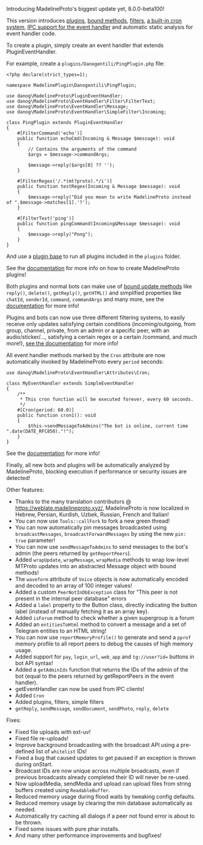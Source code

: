 Introducing MadelineProto's biggest update yet, 8.0.0-beta100!

This version introduces [plugins](https://docs.madelineproto.xyz/docs/PLUGINS.html), [bound methods](https://docs.madelineproto.xyz/docs/UPDATES.html#bound-methods), [filters](https://docs.madelineproto.xyz/docs/FILTERS.html), [a built-in cron system](https://docs.madelineproto.xyz/docs/UPDATES.html#cron), [IPC support for the event handler](https://docs.madelineproto.xyz/docs/UPDATES.html#persisting-data-and-ipc) and automatic static analysis for event handler code.

To create a plugin, simply create an event handler that extends PluginEventHandler.  

For example, create a `plugins/Danogentili/PingPlugin.php` file:
```
<?php declare(strict_types=1);

namespace MadelinePlugin\Danogentili\PingPlugin;

use danog\MadelineProto\PluginEventHandler;
use danog\MadelineProto\EventHandler\Filter\FilterText;
use danog\MadelineProto\EventHandler\Message;
use danog\MadelineProto\EventHandler\SimpleFilter\Incoming;

class PingPlugin extends PluginEventHandler
{
    #[FilterCommand('echo')]
    public function echoCmd(Incoming & Message $message): void
    {
        // Contains the arguments of the command
        $args = $message->commandArgs;

        $message->reply($args[0] ?? '');
    }

    #[FilterRegex('/.*(mt?proto).*/i')]
    public function testRegex(Incoming & Message $message): void
    {
        $message->reply("Did you mean to write MadelineProto instead of ".$message->matches[1].'?');
    }

    #[FilterText('ping')]
    public function pingCommand(Incoming&Message $message): void
    {
        $message->reply("Pong");
    }
}
```

And use a [plugin base](https://raw.githubusercontent.com/danog/MadelineProto/v8/examples/PluginBase.php) to run all plugins included in the `plugins` folder.  

See the [documentation](https://docs.madelineproto.xyz/docs/PLUGINS.html) for more info on how to create MadelineProto plugins!

Both plugins and normal bots can make use of [bound update methods](https://docs.madelineproto.xyz/docs/UPDATES.html#bound-methods) like `reply()`, `delete()`, `getReply()`, `getHTML()` and simplified properties like `chatId`, `senderId`, `command`, `commandArgs` and many more, see the [documentation](https://docs.madelineproto.xyz/docs/UPDATES.html#bound-methods) for more info!

Plugins and bots can now use three different filtering systems, to easily receive only updates satisfying certain conditions (incoming/outgoing, from group, channel, private, from an admin or a specific peer, with an audio/sticker/..., satisfying a certain regex or a certain /command, and much more!), [see the documentation](https://docs.madelineproto.xyz/docs/FILTERS.html) for more info!

All event handler methods marked by the `Cron` attribute are now automatically invoked by MadelineProto every `period` seconds:

```
use danog\MadelineProto\EventHandler\Attributes\Cron;

class MyEventHandler extends SimpleEventHandler
{
    /**
     * This cron function will be executed forever, every 60 seconds.
     */
    #[Cron(period: 60.0)]
    public function cron1(): void
    {
        $this->sendMessageToAdmins("The bot is online, current time ".date(DATE_RFC850)."!");
    }
}
```

See the [documentation](https://docs.madelineproto.xyz/docs/UPDATES.html#cron) for more info!

Finally, all new bots and plugins will be automatically analyzed by MadelineProto, blocking execution if performance or security issues are detected!

Other features:
- Thanks to the many translation contributors @ https://weblate.madelineproto.xyz/, MadelineProto is now localized in Hebrew, Persian, Kurdish, Uzbek, Russian, French and Italian!
- You can now use `Tools::callFork` to fork a new green thread!
- You can now automatically pin messages broadcasted using `broadcastMessages`, `broadcastForwardMessages` by using the new `pin: true` parameter!
- You can now use `sendMessageToAdmins` to send messages to the bot's admin (the peers returned by `getReportPeers`).
- Added `wrapUpdate`, `wrapMessage`, `wrapMedia` methods to wrap low-level MTProto updates into an abstracted Message object with bound methods!
- The `waveform` attribute of `Voice` objects is now automatically encoded and decoded to an array of 100 integer values!
- Added a custom `PeerNotInDbException` class for "This peer is not present in the internal peer database" errors
- Added a `label` property to the Button class, directly indicating the button label (instead of manually fetching it as an array key).
- Added `isForum` method to check whether a given supergroup is a forum
- Added an `entitiesToHtml` method to convert a message and a set of Telegram entities to an HTML string!	
- You can now use `reportMemoryProfile()` to generate and send a `pprof` memory profile to all report peers to debug the causes of high memory usage.
- Added support for `pay`, `login_url`, `web_app` and `tg://user?id=` buttons in bot API syntax!
- Added a `getAdminIds` function that returns the IDs of the admin of the bot (equal to the peers returned by getReportPeers in the event handler).
- getEventHandler can now be used from IPC clients!
- Added `Cron`
- Added plugins, filters, simple filters
- `getReply`, `sendMessage`, `sendDocument`, `sendPhoto`, `reply`, `delete`

Fixes:
- Fixed file uploads with ext-uv!
- Fixed file re-uploads!
- Improve background broadcasting with the broadcast API using a pre-defined list of `whitelist` IDs!
- Fixed a bug that caused updates to get paused if an exception is thrown during onStart.
- Broadcast IDs are now unique across multiple broadcasts, even if previous broadcasts already completed their ID will never be re-used.
- Now uploadMedia, sendMedia and upload can upload files from string buffers created using `ReadableBuffer`.
- Reduced memory usage during flood waits by tweaking config defaults.
- Reduced memory usage by clearing the min database automatically as needed.
- Automatically try caching all dialogs if a peer not found error is about to be thrown.
- Fixed some issues with pure phar installs.
- And many other performance improvements and bugfixes!
